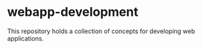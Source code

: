 # webapp-development
This repository holds a collection of concepts for developing web applications.
